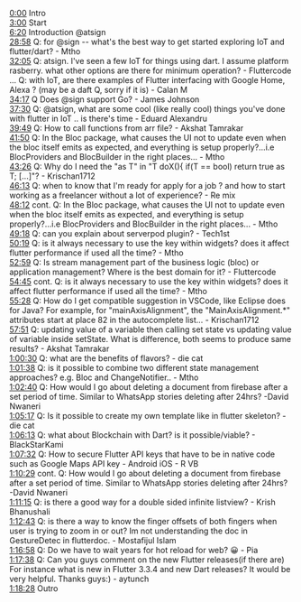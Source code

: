 [0:00](https://www.youtube.com/watch?v=W1_HcqpDWsI&t=0m00s) Intro  
[3:00](https://www.youtube.com/watch?v=W1_HcqpDWsI&t=3m00s) Start  
[6:20](https://www.youtube.com/watch?v=W1_HcqpDWsI&t=6m20s) Introduction @atsign  
[28:58](https://www.youtube.com/watch?v=W1_HcqpDWsI&t=28m58s) Q: for @sign -- what's the best way to get started exploring IoT and flutter/dart? - Mtho  
[32:05](https://www.youtube.com/watch?v=W1_HcqpDWsI&t=32m05s) Q: atsign. I've seen a few IoT for things using dart. I assume platform rasberry. what other options are there for minimum operation? - Fluttercode  
... Q: with IoT, are there examples of Flutter interfacing with Google Home, Alexa ? (may be a daft Q, sorry if it is) - Calan M  
[34:17](https://www.youtube.com/watch?v=W1_HcqpDWsI&t=34m17s) Q Does @sign support Go? - James Johnson  
[37:30](https://www.youtube.com/watch?v=W1_HcqpDWsI&t=37m30s) Q: @atsign, what are some cool (like really cool) things you've done with flutter in IoT .. is there's time - Eduard Alexandru  
[39:49](https://www.youtube.com/watch?v=W1_HcqpDWsI&t=39m49s) Q: How to call functions from arr file? - Akshat Tamrakar  
[41:50](https://www.youtube.com/watch?v=W1_HcqpDWsI&t=41m50s) Q: In the Bloc package, what causes the UI not to update even when the bloc itself emits as expected, and everything is setup properly?...i.e BlocProviders and BlocBuilder in the right places... - Mtho  
[43:26](https://www.youtube.com/watch?v=W1_HcqpDWsI&t=43m26s) Q: Why do I need the "as T" in "T doX<T>(){ if(T == bool) return true as T; [...]"? - Krischan1712  
[46:13](https://www.youtube.com/watch?v=W1_HcqpDWsI&t=46m13s) Q: when to know that I'm ready for apply for a job ? and how to start working as a freelancer without a lot of experience? - Re mix  
[48:12](https://www.youtube.com/watch?v=W1_HcqpDWsI&t=48m12s) cont. Q: In the Bloc package, what causes the UI not to update even when the bloc itself emits as expected, and everything is setup properly?...i.e BlocProviders and BlocBuilder in the right places... - Mtho  
[49:18](https://www.youtube.com/watch?v=W1_HcqpDWsI&t=49m18s) Q: can you explain about serverpod plugin? - Tech1st  
[50:19](https://www.youtube.com/watch?v=W1_HcqpDWsI&t=50m19s) Q: is it always necessary to use the key within widgets? does it affect flutter performance if used all the time? - Mtho  
[52:59](https://www.youtube.com/watch?v=W1_HcqpDWsI&t=52m59s) Q: Is stream management part of the business logic (bloc) or application management? Where is the best domain for it? - Fluttercode  
[54:45](https://www.youtube.com/watch?v=W1_HcqpDWsI&t=54m45s) cont. Q: is it always necessary to use the key within widgets? does it affect flutter performance if used all the time? - Mtho  
[55:28](https://www.youtube.com/watch?v=W1_HcqpDWsI&t=55m28s) Q: How do I get compatible suggestion in VSCode, like Eclipse does for Java? For example, for "mainAxisAlignment", the "MainAxisAlignment.*" attributes start at place 82 in the autocomplete list... - Krischan1712  
[57:51](https://www.youtube.com/watch?v=W1_HcqpDWsI&t=57m51s) Q: updating value of a variable then calling set state vs updating value of variable inside setState. What is difference, both seems to produce same results? - Akshat Tamrakar  
[1:00:30](https://www.youtube.com/watch?v=W1_HcqpDWsI&t=1h00m30s) Q: what are the benefits of flavors? - die cat  
[1:01:38](https://www.youtube.com/watch?v=W1_HcqpDWsI&t=1h01m38s) Q: is it possible to combine two different state management approaches? e.g. Bloc and ChangeNotifier.. - Mtho  
[1:02:40](https://www.youtube.com/watch?v=W1_HcqpDWsI&t=1h02m40s) Q: How would I go about deleting a document from firebase after a set period of time. Similar to WhatsApp stories deleting after 24hrs? -David Nwaneri  
[1:05:17](https://www.youtube.com/watch?v=W1_HcqpDWsI&t=1h05m17s) Q: Is it possible to create my own template like in flutter skeleton? - die cat  
[1:06:13](https://www.youtube.com/watch?v=W1_HcqpDWsI&t=1h06m13s) Q: what about Blockchain with Dart? is it possible/viable? - BlackStarKami  
[1:07:32](https://www.youtube.com/watch?v=W1_HcqpDWsI&t=1h07m32s) Q: How to secure Flutter API keys that have to be in native code such as Google Maps API key - Android iOS - R VB  
[1:10:29](https://www.youtube.com/watch?v=W1_HcqpDWsI&t=1h10m29s) cont. Q: How would I go about deleting a document from firebase after a set period of time. Similar to WhatsApp stories deleting after 24hrs? -David Nwaneri  
[1:11:15](https://www.youtube.com/watch?v=W1_HcqpDWsI&t=1h11m15s) Q: is there a good way for a double sided infinite listview? - Krish Bhanushali  
[1:12:43](https://www.youtube.com/watch?v=W1_HcqpDWsI&t=1h12m43s) Q: is there a way to know the finger offsets of both fingers when user is trying to zoom in or out? Im not understanding the doc in GestureDetec in flutterdoc. - Mostafijul Islam  
[1:16:58](https://www.youtube.com/watch?v=W1_HcqpDWsI&t=1h16m58s) Q: Do we have to wait years for hot reload for web? 😀 - Pia  
[1:17:38](https://www.youtube.com/watch?v=W1_HcqpDWsI&t=1h17m38s) Q: Can you guys comment on the new Flutter releases(if there are) For instance what is new in Flutter 3.3.4 and new Dart releases? It would be very helpful. Thanks guys:) - aytunch  
[1:18:28](https://www.youtube.com/watch?v=W1_HcqpDWsI&t=1h18m28s) Outro  
